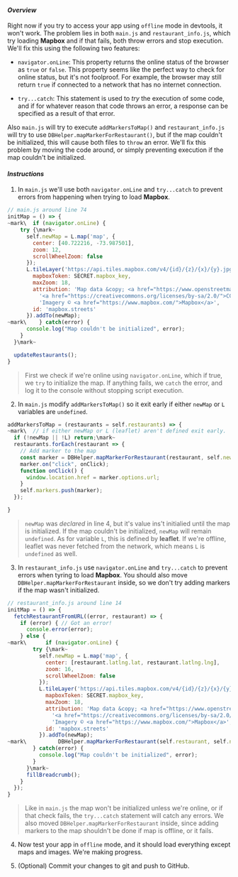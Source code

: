 #### _Overview_

Right now if you try to access your app using `offline` mode in devtools, it won't work. The problem lies in both `main.js` and `restaurant_info.js`, which try loading **Mapbox** and if that fails, both throw errors and stop execution. We'll fix this using the following two features:

* `navigator.onLine`: This property returns the online status of the browser as `true` or `false`. This property seems like the perfect way to check for online status, but it's not foolproof. For example, the browser may still return `true` if connected to a network that has no internet connection.

* `try...catch`: This statement is used to *try* the execution of some code, and if for whatever reason that code throws an error, a response can be specified as a result of that error.

Also `main.js` will try to execute `addMarkersToMap()` and `restaurant_info.js` will try to use `DBHelper.mapMarkerForRestaurant()`, but if the map couldn't be initialized, this will cause both files to `throw` an error. We'll fix this problem by moving the code around, or simply preventing execution if the map couldn't be initialized.

#### _Instructions_

1. In `main.js` we'll use both `navigator.onLine` and `try...catch` to prevent errors from happening when trying to load **Mapbox**.
```javascript
// main.js around line 74
initMap = () => {
~mark\  if (navigator.onLine) {
    try {\mark~
      self.newMap = L.map('map', {
        center: [40.722216, -73.987501],
        zoom: 12,
        scrollWheelZoom: false
      });
      L.tileLayer('https://api.tiles.mapbox.com/v4/{id}/{z}/{x}/{y}.jpg70?access_token={mapboxToken}', {
        mapboxToken: SECRET.mapbox_key,
        maxZoom: 18,
        attribution: 'Map data &copy; <a href="https://www.openstreetmap.org/">OpenStreetMap</a> contributors, ' +
          '<a href="https://creativecommons.org/licenses/by-sa/2.0/">CC-BY-SA</a>, ' +
          'Imagery © <a href="https://www.mapbox.com/">Mapbox</a>',
        id: 'mapbox.streets'
      }).addTo(newMap);
~mark\    } catch(error) {
      console.log("Map couldn't be initialized", error);
    }
  }\mark~

  updateRestaurants();
}
```
> First we check if we're online using `navigator.onLine`, which if true, we `try` to initialize the map. If anything fails, we `catch` the error, and log it to the console without stopping script execution.

2. In `main.js` modify `addMarkersToMap()` so it exit early if either `newMap` or `L` variables are `undefined`. 
```javascript
addMarkersToMap = (restaurants = self.restaurants) => {
~mark\  // if either newMap or L (leaflet) aren't defined exit early.
  if (!newMap || !L) return;\mark~
  restaurants.forEach(restaurant => {
    // Add marker to the map
    const marker = DBHelper.mapMarkerForRestaurant(restaurant, self.newMap);
    marker.on("click", onClick);
    function onClick() {
      window.location.href = marker.options.url;
    }
    self.markers.push(marker);
  });

}
```
> `newMap` was *declared* in line 4, but it's value ins't initialied until the map is initialized. If the map couldn't be initialized, `newMap` will remain `undefined`. As for variable `L`, this is defined by **leaflet**. If we're offline, leaflet was never fetched from the network, which means `L` is `undefined` as well.

3. In `restaurant_info.js` use `navigator.onLine` and `try...catch` to prevent errors when tyring to load **Mapbox**. You should also move `DBHelper.mapMarkerForRestaurant` inside, so we don't try adding markers if the map wasn't initialized.
```javascript
// restaurant_info.js around line 14
initMap = () => {
  fetchRestaurantFromURL((error, restaurant) => {
    if (error) { // Got an error!
      console.error(error);
    } else {
~mark\      if (navigator.onLine) {
        try {\mark~
          self.newMap = L.map('map', {
            center: [restaurant.latlng.lat, restaurant.latlng.lng],
            zoom: 16,
            scrollWheelZoom: false
          });
          L.tileLayer('https://api.tiles.mapbox.com/v4/{id}/{z}/{x}/{y}.jpg70?access_token={mapboxToken}', {
            mapboxToken: SECRET.mapbox_key,
            maxZoom: 18,
            attribution: 'Map data &copy; <a href="https://www.openstreetmap.org/">OpenStreetMap</a> contributors, ' +
              '<a href="https://creativecommons.org/licenses/by-sa/2.0/">CC-BY-SA</a>, ' +
              'Imagery © <a href="https://www.mapbox.com/">Mapbox</a>',
            id: 'mapbox.streets'    
          }).addTo(newMap);
~mark\          DBHelper.mapMarkerForRestaurant(self.restaurant, self.newMap);
        } catch(error) {
          console.log("Map couldn't be initialized", error);
        }
      }\mark~
      fillBreadcrumb();
    }
  });
}
```
> Like in `main.js` the map won't be initialized unless we're online, or if that check fails, the `try...catch` statement will catch any errors. We also moved `DBHelper.mapMarkerForRestaurant` inside, since adding markers to the map shouldn't be done if map is offline, or it fails.

4. Now test your app in `offline` mode, and it should load everything except maps and images. We're making progress.

5. (Optional) Commit your changes to git and push to GitHub.
